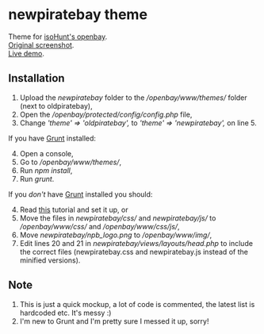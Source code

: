 newpiratebay theme
============

Theme for [isoHunt's openbay](https://github.com/isohuntto/openbay).  
[Original screenshot](https://github.com/isohuntto/openbay/issues/91#issuecomment-68230094).  
[Live demo](http://opb.rudikovac.com/).  

Installation
---

1. Upload the *newpiratebay* folder to the */openbay/www/themes/* folder (next to oldpiratebay),
2. Open the */openbay/protected/config/config.php* file,
3. Change *'theme' => 'oldpiratebay',* to *'theme' => 'newpiratebay',* on line 5.

If you have [Grunt](http://gruntjs.com/) installed:

4. Open a console,
5. Go to */openbay/www/themes/*,
6. Run *npm install*,
7. Run *grunt*.

If you *don't* have [Grunt](http://gruntjs.com/) installed you should:

4. Read [this](http://24ways.org/2013/grunt-is-not-weird-and-hard/) tutorial and set it up, or
5. Move the files in *newpiratebay/css/* and *newpiratebay/js/* to */openbay/www/css/* and */openbay/www/css/js/*,
6. Move *newpiratebay/npb_logo.png* to */openbay/www/img/*,
7. Edit lines 20 and 21 in *newpiratebay/views/layouts/head.php* to include the correct files (newpiratebay.css and newpiratebay.js instead of the minified versions).

Note
---

1. This is just a quick mockup, a lot of code is commented, the latest list is hardcoded etc. It's messy :)
2. I'm new to Grunt and I'm pretty sure I messed it up, sorry!